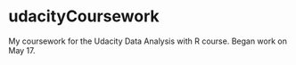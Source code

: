 # udacityCoursework
My coursework for the Udacity Data Analysis with R course. Began work on May 17.

